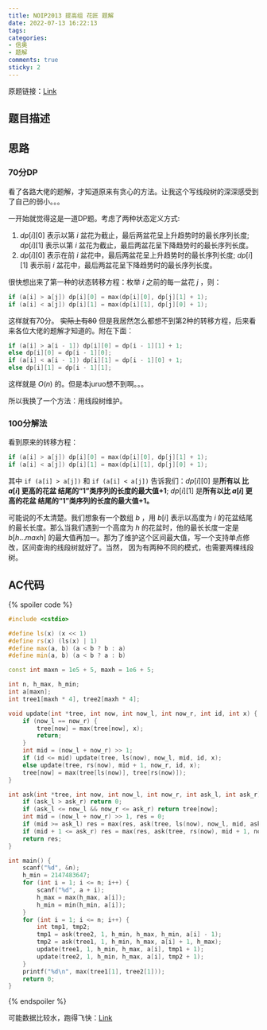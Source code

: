 ```yaml
---
title: NOIP2013 提高组 花匠 题解
date: 2022-07-13 16:22:13
tags:
categories:
- 信奥
- 题解
comments: true
sticky: 2
---
```

原题链接：[Link](https://www.luogu.com.cn/problem/P1970) 

## 题目描述

<!--more-->

## 思路

### 70分DP

看了各路大佬的题解，才知道原来有贪心的方法。让我这个写线段树的深深感受到了自己的弱小。。。

一开始就觉得这是一道DP题。考虑了两种状态定义方式:

1. $dp[i][0]$ 表示以第 $i$ 盆花为截止，最后两盆花呈上升趋势时的最长序列长度; $dp[i][1]$ 表示以第 $i$ 盆花为截止，最后两盆花呈下降趋势时的最长序列长度。
2. $dp[i][0]$ 表示在前 $i$ 盆花中，最后两盆花呈上升趋势时的最长序列长度; $dp[i][1]$ 表示前 $i$ 盆花中，最后两盆花呈下降趋势时的最长序列长度。  

很快想出来了第一种的状态转移方程：枚举 $i$ 之前的每一盆花 $j$ ，则：

```cpp
if (a[i] > a[j]) dp[i][0] = max(dp[i][0], dp[j][1] + 1);
if (a[i] < a[j]) dp[i][1] = max(dp[i][1], dp[j][0] + 1);
```

这样就有70分。 ~~实际上有80~~ 但是我居然怎么都想不到第2种的转移方程，后来看来各位大佬的题解才知道的。附在下面：

```cpp
if (a[i] > a[i - 1]) dp[i][0] = dp[i - 1][1] + 1;
else dp[i][0] = dp[i - 1][0];
if (a[i] < a[i - 1]) dp[i][1] = dp[i - 1][0] + 1;
else dp[i][1] = dp[i - 1][1];
```

这样就是 $O(n)$ 的。但是本juruo想不到啊。。。  

所以我换了一个方法：用线段树维护。 
 
### 100分解法

看到原来的转移方程：

```cpp
if (a[i] > a[j]) dp[i][0] = max(dp[i][0], dp[j][1] + 1);
if (a[i] < a[j]) dp[i][1] = max(dp[i][1], dp[j][0] + 1);
```

其中 `if (a[i] > a[j])` 和 `if (a[i] < a[j])` 告诉我们：$dp[i][0]$ 是**所有以 比 $a[i]$ 更高的花盆 结尾的“1”类序列的长度的最大值+1**; $dp[i][1]$ 是**所有以比 $a[i]$ 更高的花盆 结尾的“1”类序列的长度的最大值+1。**  

可能说的不太清楚。我们想象有一个数组 $b$ ，用 $b[i]$ 表示以高度为 $i$ 的花盆结尾的最长长度。那么当我们遇到一个高度为 $h$ 的花盆时，他的最长长度一定是 $b[h...maxh]$ 的最大值再加一。那为了维护这个区间最大值，写一个支持单点修改，区间查询的线段树就好了。当然， 因为有两种不同的模式，也需要两棵线段树。  

## AC代码

{% spoiler code %}

```cpp
#include <cstdio>

#define ls(x) (x << 1)
#define rs(x) (ls(x) | 1)
#define max(a, b) (a < b ? b : a)
#define min(a, b) (a < b ? a : b)

const int maxn = 1e5 + 5, maxh = 1e6 + 5;

int n, h_max, h_min;
int a[maxn];
int tree1[maxh * 4], tree2[maxh * 4];

void update(int *tree, int now, int now_l, int now_r, int id, int x) {
	if (now_l == now_r) {
		tree[now] = max(tree[now], x);
		return;
	}
	int mid = (now_l + now_r) >> 1;
	if (id <= mid) update(tree, ls(now), now_l, mid, id, x);
	else update(tree, rs(now), mid + 1, now_r, id, x);
	tree[now] = max(tree[ls(now)], tree[rs(now)]);
}

int ask(int *tree, int now, int now_l, int now_r, int ask_l, int ask_r) {
	if (ask_l > ask_r) return 0;
	if (ask_l <= now_l && now_r <= ask_r) return tree[now];
	int mid = (now_l + now_r) >> 1, res = 0;
	if (mid >= ask_l) res = max(res, ask(tree, ls(now), now_l, mid, ask_l, ask_r)); 
	if (mid + 1 <= ask_r) res = max(res, ask(tree, rs(now), mid + 1, now_r, ask_l, ask_r));
	return res;
}

int main() {
	scanf("%d", &n);
	h_min = 2147483647;
	for (int i = 1; i <= n; i++) {
		scanf("%d", a + i);
		h_max = max(h_max, a[i]);
		h_min = min(h_min, a[i]);
	}
	for (int i = 1; i <= n; i++) {
		int tmp1, tmp2;
		tmp1 = ask(tree2, 1, h_min, h_max, h_min, a[i] - 1);
		tmp2 = ask(tree1, 1, h_min, h_max, a[i] + 1, h_max);
		update(tree1, 1, h_min, h_max, a[i], tmp1 + 1);
		update(tree2, 1, h_min, h_max, a[i], tmp2 + 1);
	}
	printf("%d\n", max(tree1[1], tree2[1]));
	return 0;
}
```

{% endspoiler %}

可能数据比较水，跑得飞快：[Link](https://www.luogu.com.cn/record/69093962)
